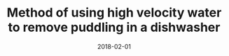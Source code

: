 ---
title: "Method of using high velocity water to remove puddling in a dishwasher"
collection: publications
permalink: /publication/2018-02-01-Method-of-using-high-velocity-water-to-remove-puddling-in-a-dishwasher
date: 2018-02-01
venue: '9895043'
citation: ' Alvaro Noriega,  Harsh Mondkar,  <b>Kevin Green</b>, &quot;Method of using high velocity water to remove puddling in a dishwasher.&quot; 9895043, 2018.'
publication_type: 'patent'
bib_file_name: '2018-02-01-Method-of-using-high-velocity-water-to-remove-puddling-in-a-dishwasher.bib'
---